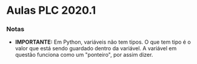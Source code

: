 # Aulas PLC 2020.1

### Notas
* __IMPORTANTE:__ Em Python, variáveis não tem tipos. O que tem tipo é o valor que está sendo guardado dentro da variável. A variável em questão funciona como um "ponteiro", por assim dizer.
